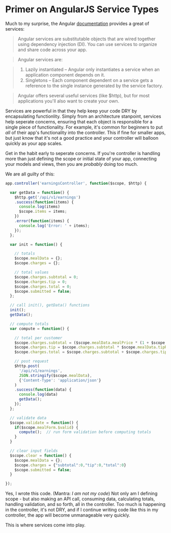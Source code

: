 # Primer on AngularJS Service Types

Much to my surprise, the Angular [documentation](https://docs.angularjs.org/guide/services) provides a great of services: 

> Angular services are substitutable objects that are wired together using dependency injection (DI). You can use services to organize and share code across your app.

> Angular services are:

> 1. Lazily instantiated – Angular only instantiates a service when an application component depends on it.
> 1. Singletons – Each component dependent on a service gets a reference to the single instance generated by the service factory.

> Angular offers several useful services (like $http), but for most applications you'll also want to create your own.

Services are powerful in that they help keep your code DRY by encapsulating functionlity. Simply from an architecture stanpoint, services help seperate concerns, ensuring that each object is responsible for a single piece of functionality. For example, it's common for beginners to put *all* of their app's functionality into the controller. This if fine for smaller apps, but just know that it's not a good practice and your controller will balloon quickly as your app scales. 

Get in the habit early to seperate concerns. If you're controller is handling more than just defining the scope or initial state of your app, connecting your models and views, then you are *probably* doing too much.

We are all guilty of this:

```javascript
app.controller('earningsController', function($scope, $http) {

  var getData = function() {
    $http.get('/api/v1/earnings')
    .success(function(items) {
      console.log(items)
      $scope.items = items;
    })
    .error(function(items) {
      console.log('Error: ' + items);
    });
  };

  var init = function() {

    // totals
    $scope.mealData = {};
    $scope.charges = {};

    // total values
    $scope.charges.subtotal = 0;
    $scope.charges.tip = 0;
    $scope.charges.total = 0;
    $scope.submitted = false;
  };

  // call init(), getData() functions
  init(); 
  getData();

  // compute totals
  var compute = function() {

    // total per customer
    $scope.charges.subtotal = ($scope.mealData.mealPrice * (1 + $scope.mealData.taxRate/100));
    $scope.charges.tip = $scope.charges.subtotal * $scope.mealData.tipRate/100;
    $scope.charges.total = $scope.charges.subtotal + $scope.charges.tip;

    // post request
    $http.post(
      '/api/v1/earnings',
      JSON.stringify($scope.mealData),
      {'Content-Type': 'application/json'}
    )
    .success(function(data) {
      console.log(data)
      getData();
    });
  };

  // validate data
  $scope.validate = function() {
    if($scope.mealForm.$valid) {
      compute();  // run form validation before computing totals
    }
  }

  // clear input fields
  $scope.clear = function() {
    $scope.mealData = {};
    $scope.charges = {"subtotal":0,"tip":0,"total":0}
    $scope.submitted = false;
  }

});
```

Yes, I wrote this code. (Mantra: *I am not my code*) Not only am I defining scope - but also making an API call, consuming data, calculating totals, handling validation, and so forth, all in the controller. Too much is happening in the controller, it's not DRY, and if I continue writing code like this in my controller, the app will become unmanageable very quickly.

This is where services come into play. 





